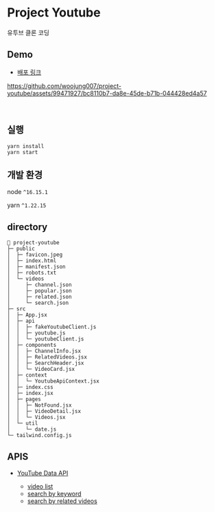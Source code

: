 # Project Youtube

유투브 클론 코딩

## Demo

-   [배포 링크](https://main--relaxed-llama-55936e.netlify.app/)

https://github.com/woojung007/project-youtube/assets/99471927/bc8110b7-da8e-45de-b71b-044428ed4a57

<br/>

## 실행

```
yarn install
yarn start
```

## 개발 환경

node `^16.15.1`

yarn `^1.22.15`

## directory

```
📁 project-youtube
├─ public
│  ├─ favicon.jpeg
│  ├─ index.html
│  ├─ manifest.json
│  ├─ robots.txt
│  └─ videos
│     ├─ channel.json
│     ├─ popular.json
│     ├─ related.json
│     └─ search.json
├─ src
│  ├─ App.jsx
│  ├─ api
│  │  ├─ fakeYoutubeClient.js
│  │  ├─ youtube.js
│  │  └─ youtubeClient.js
│  ├─ components
│  │  ├─ ChannelInfo.jsx
│  │  ├─ RelatedVideos.jsx
│  │  ├─ SearchHeader.jsx
│  │  └─ VideoCard.jsx
│  ├─ context
│  │  └─ YoutubeApiContext.jsx
│  ├─ index.css
│  ├─ index.jsx
│  ├─ pages
│  │  ├─ NotFound.jsx
│  │  ├─ VideoDetail.jsx
│  │  └─ Videos.jsx
│  └─ util
│     └─ date.js
└─ tailwind.config.js
```


## APIS

-   [YouTube Data API](https://developers.google.com/youtube/v3/getting-started)

    -   [video list](https://developers.google.com/youtube/v3/docs/videos/list)
    -   [search by keyword](https://developers.google.com/youtube/v3/docs/search/list#usage)
    -   [search by related videos](https://developers.google.com/youtube/v3/docs/search/list#usage)

##
